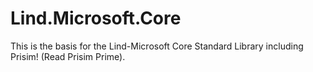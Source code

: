 # Lind.Microsoft.Core
This is the basis for the Lind-Microsoft Core Standard Library including Prisim! (Read Prisim Prime).
